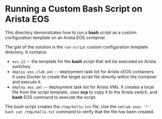 # Running a Custom Bash Script on Arista EOS

This directory demonstrates how to run a **bash** script as a custom configuration template on an Arista EOS container.

The gist of the solution is the `run-script` custom configuration template directory. It contains:

* `eos.j2` -- the template for the **bash** script that will be executed on Arista switches.
* `deploy.eos-clab.yml` -- deployment task list for Arista cEOS containers. It uses Docker to create the target script file directly within the container and execute it.
* `deploy.eos.yml` -- deployment task list for Arista VMs. It creates a local file from the script template, uses **scp** to copy it to the Arista switch, and **bash** EOS command to execute the script.

The bash script creates the `/tmp/hello.txt` file. Use the `netlab exec '*' bash cat /tmp/hello.txt` command to verify that the file has been created.
